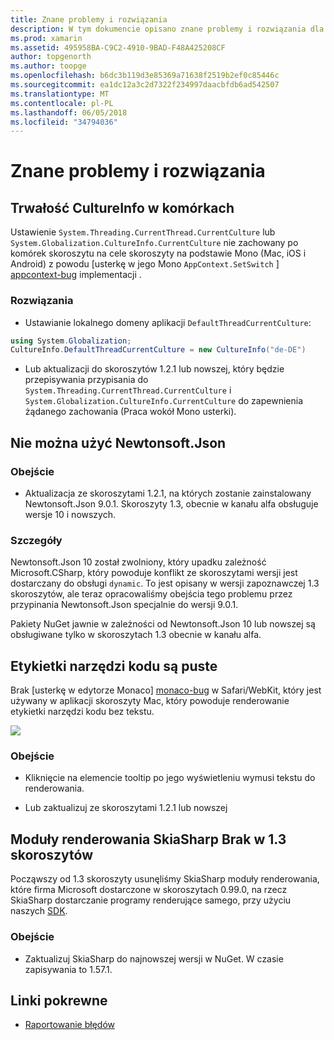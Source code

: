 ```yaml
---
title: Znane problemy i rozwiązania
description: W tym dokumencie opisano znane problemy i rozwiązania dla skoroszytów Xamarin. Zawarto informacje CultureInfo problemy, problemy JSON i inne.
ms.prod: xamarin
ms.assetid: 495958BA-C9C2-4910-9BAD-F48A425208CF
author: topgenorth
ms.author: toopge
ms.openlocfilehash: b6dc3b119d3e85369a71638f2519b2ef0c85446c
ms.sourcegitcommit: ea1dc12a3c2d7322f234997daacbfdb6ad542507
ms.translationtype: MT
ms.contentlocale: pl-PL
ms.lasthandoff: 06/05/2018
ms.locfileid: "34794036"
---
```

# <a name="known-issues--workarounds"></a>Znane problemy i rozwiązania

## <a name="persistence-of-cultureinfo-across-cells"></a>Trwałość CultureInfo w komórkach

Ustawienie `System.Threading.CurrentThread.CurrentCulture` lub `System.Globalization.CultureInfo.CurrentCulture` nie zachowany po komórek skoroszytu na cele skoroszyty na podstawie Mono (Mac, iOS i Android) z powodu [usterkę w jego Mono `AppContext.SetSwitch` ] [ appcontext-bug] implementacji .

### <a name="workarounds"></a>Rozwiązania

* Ustawianie lokalnego domeny aplikacji `DefaultThreadCurrentCulture`:
```csharp
using System.Globalization;
CultureInfo.DefaultThreadCurrentCulture = new CultureInfo("de-DE")
```

* Lub aktualizacji do skoroszytów 1.2.1 lub nowszej, który będzie przepisywania przypisania do `System.Threading.CurrentThread.CurrentCulture` i `System.Globalization.CultureInfo.CurrentCulture` do zapewnienia żądanego zachowania (Praca wokół Mono usterki).

## <a name="unable-to-use-newtonsoftjson"></a>Nie można użyć Newtonsoft.Json

### <a name="workaround"></a>Obejście

* Aktualizacja ze skoroszytami 1.2.1, na których zostanie zainstalowany Newtonsoft.Json 9.0.1.
  Skoroszyty 1.3, obecnie w kanału alfa obsługuje wersje 10 i nowszych.

### <a name="details"></a>Szczegóły

Newtonsoft.Json 10 został zwolniony, który upadku zależność Microsoft.CSharp, który powoduje konflikt ze skoroszytami wersji jest dostarczany do obsługi `dynamic`. To jest opisany w wersji zapoznawczej 1.3 skoroszytów, ale teraz opracowaliśmy obejścia tego problemu przez przypinania Newtonsoft.Json specjalnie do wersji 9.0.1.

Pakiety NuGet jawnie w zależności od Newtonsoft.Json 10 lub nowszej są obsługiwane tylko w skoroszytach 1.3 obecnie w kanału alfa.

## <a name="code-tooltips-are-blank"></a>Etykietki narzędzi kodu są puste

Brak [usterkę w edytorze Monaco] [ monaco-bug] w Safari/WebKit, który jest używany w aplikacji skoroszyty Mac, który powoduje renderowanie etykietki narzędzi kodu bez tekstu.

![](general-images/monaco-signature-help-bug.png)

### <a name="workaround"></a>Obejście

* Kliknięcie na elemencie tooltip po jego wyświetleniu wymusi tekstu do renderowania.

* Lub zaktualizuj ze skoroszytami 1.2.1 lub nowszej

[appcontext-bug]: https://bugzilla.xamarin.com/show_bug.cgi?id=54448
[monaco-bug]: https://github.com/Microsoft/monaco-editor/issues/408

## <a name="skiasharp-renderers-are-missing-in-workbooks-13"></a>Moduły renderowania SkiaSharp Brak w 1.3 skoroszytów

Począwszy od 1.3 skoroszyty usunęliśmy SkiaSharp moduły renderowania, które firma Microsoft dostarczone w skoroszytach 0.99.0, na rzecz SkiaSharp dostarczanie programy renderujące samego, przy użyciu naszych [SDK](~/tools/workbooks/sdk/index.md).

### <a name="workaround"></a>Obejście

* Zaktualizuj SkiaSharp do najnowszej wersji w NuGet. W czasie zapisywania to 1.57.1.

## <a name="related-links"></a>Linki pokrewne

- [Raportowanie błędów](~/tools/workbooks/install.md#reporting-bugs)
